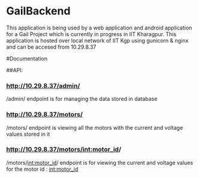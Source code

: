 # GailBackend

This application is being used by a web application and android application for a Gail Project which is currently in progress in IIT Kharagpur. This application is hosted over local network of IIT Kgp using gunicorn & nginx and can be accesed from 10.29.8.37

#Documentation

##API: 

###    http://10.29.8.37/admin/
/admin/ endpoint is for managing the data stored in database

###    http://10.29.8.37/motors/
/motors/ endpoint is viewing all the motors with the current and voltage values stored in it

###    http://10.29.8.37/motors/<int:motor_id>/
/motors/<int:motor_id>/ endpoint is for viewing the current and voltage values for the motor id : <int:motor_id>

